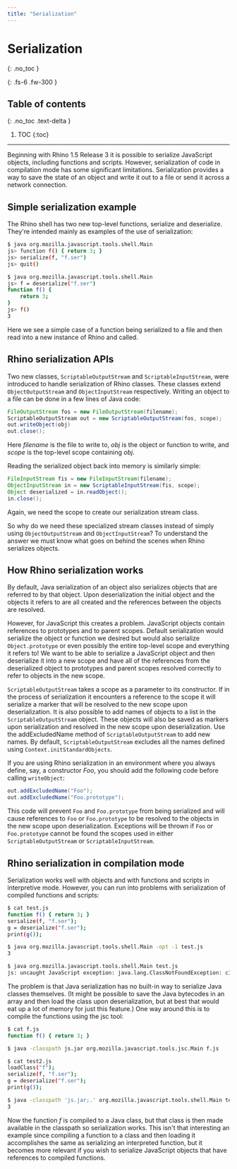 ```yaml
---
title: "Serialization"
---
```


# Serialization
{: .no_toc }

{: .fs-6 .fw-300 }

## Table of contents
{: .no_toc .text-delta }

1. TOC
{:toc}

---
Beginning with Rhino 1.5 Release 3 it is possible to serialize JavaScript objects, including functions and scripts. However, serialization of code in compilation mode has some significant limitations. Serialization provides a way to save the state of an object and write it out to a file or send it across a network connection.

## Simple serialization example

The Rhino shell has two new top-level functions, serialize and deserialize. They're intended mainly as examples of the use of serialization:

```sh
$ java org.mozilla.javascript.tools.shell.Main
js> function f() { return 3; }
js> serialize(f, "f.ser")
js> quit()

$ java org.mozilla.javascript.tools.shell.Main
js> f = deserialize("f.ser")
function f() {
    return 3;
}
js> f()
3
```

Here we see a simple case of a function being serialized to a file and then read into a new instance of Rhino and called.

## Rhino serialization APIs

Two new classes, `ScriptableOutputStream` and `ScriptableInputStream`, were introduced to handle serialization of Rhino classes. These classes extend `ObjectOutputStream` and `ObjectInputStream` respectively. Writing an object to a file can be done in a few lines of Java code:

```java
FileOutputStream fos = new FileOutputStream(filename);
ScriptableOutputStream out = new ScriptableOutputStream(fos, scope);
out.writeObject(obj)
out.close();
```

Here _filename_ is the file to write to, _obj_ is the object or function to write, and _scope_ is the top-level scope containing _obj_.

Reading the serialized object back into memory is similarly simple:

```java
FileInputStream fis = new FileInputStream(filename);
ObjectInputStream in = new ScriptableInputStream(fis, scope);
Object deserialized = in.readObject();
in.close();
```

Again, we need the scope to create our serialization stream class.

So why do we need these specialized stream classes instead of simply using `ObjectOutputStream` and `ObjectInputStream`? To understand the answer we must know what goes on behind the scenes when Rhino serializes objects.

## How Rhino serialization works

By default, Java serialization of an object also serializes objects that are referred to by that object. Upon deserialization the initial object and the objects it refers to are all created and the references between the objects are resolved.

However, for JavaScript this creates a problem. JavaScript objects contain references to prototypes and to parent scopes. Default serialization would serialize the object or function we desired but would also serialize `Object.prototype` or even possibly the entire top-level scope and everything it refers to! We want to be able to serialize a JavaScript object and then deserialize it into a new scope and have all of the references from the deserialized object to prototypes and parent scopes resolved correctly to refer to objects in the new scope.

`ScriptableOutputStream` takes a scope as a parameter to its constructor. If in the process of serialization it encounters a reference to the scope it will serialize a marker that will be resolved to the new scope upon deserialization. It is also possible to add names of objects to a list in the `ScriptableOutputStream` object. These objects will also be saved as markers upon serialization and resolved in the new scope upon deserialization. Use the addExcludedName method of `ScriptableOutputStream` to add new names. By default, `ScriptableOutputStream` excludes all the names defined using `Context.initStandardObjects`.

If you are using Rhino serialization in an environment where you always define, say, a constructor _Foo_, you should add the following code before calling `writeObject`:

```java
out.addExcludedName("Foo");
out.addExcludedName("Foo.prototype");
```

This code will prevent `Foo` and `Foo.prototype` from being serialized and will cause references to `Foo` or `Foo.prototype` to be resolved to the objects in the new scope upon deserialization. Exceptions will be thrown if `Foo` or `Foo.prototype` cannot be found the scopes used in either `ScriptableOutputStream` or `ScriptableInputStream`.

## Rhino serialization in compilation mode

Serialization works well with objects and with functions and scripts in interpretive mode. However, you can run into problems with serialization of compiled functions and scripts:

```sh
$ cat test.js
function f() { return 3; }
serialize(f, "f.ser");
g = deserialize("f.ser");
print(g());

$ java org.mozilla.javascript.tools.shell.Main -opt -1 test.js
3

$ java org.mozilla.javascript.tools.shell.Main test.js
js: uncaught JavaScript exception: java.lang.ClassNotFoundException: c1
```

The problem is that Java serialization has no built-in way to serialize Java classes themselves. (It might be possible to save the Java bytecodes in an array and then load the class upon deserialization, but at best that would eat up a lot of memory for just this feature.) One way around this is to compile the functions using the jsc tool:

```sh
$ cat f.js
function f() { return 3; }

$ java -classpath js.jar org.mozilla.javascript.tools.jsc.Main f.js

$ cat test2.js
loadClass("f");
serialize(f, "f.ser");
g = deserialize("f.ser");
print(g());

$ java -classpath 'js.jar;.' org.mozilla.javascript.tools.shell.Main test2.js
3
```

Now the function _f_ is compiled to a Java class, but that class is then made available in the classpath so serialization works. This isn't that interesting an example since compiling a function to a class and then loading it accomplishes the same as serializing an interpreted function, but it becomes more relevant if you wish to serialize JavaScript objects that have references to compiled functions.
